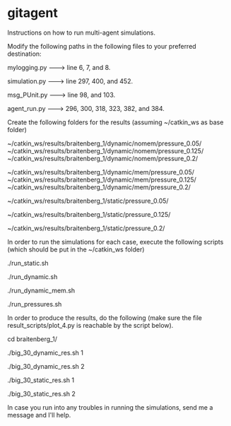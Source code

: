 # gitagent
Instructions on how to run multi-agent simulations.

Modify the following paths in the following files to your preferred destination:

mylogging.py ---> line 6, 7, and 8.

simulation.py ---> line 297, 400, and 452.

msg_PUnit.py ---> line 98, and 103.

agent_run.py ---> 296, 300, 318, 323, 382, and 384.

Create the following folders for the results (assuming ~/catkin_ws as base folder)

~/catkin_ws/results/braitenberg_1/dynamic/nomem/pressure_0.05/
~/catkin_ws/results/braitenberg_1/dynamic/nomem/pressure_0.125/
~/catkin_ws/results/braitenberg_1/dynamic/nomem/pressure_0.2/

~/catkin_ws/results/braitenberg_1/dynamic/mem/pressure_0.05/
~/catkin_ws/results/braitenberg_1/dynamic/mem/pressure_0.125/
~/catkin_ws/results/braitenberg_1/dynamic/mem/pressure_0.2/

~/catkin_ws/results/braitenberg_1/static/pressure_0.05/

~/catkin_ws/results/braitenberg_1/static/pressure_0.125/

~/catkin_ws/results/braitenberg_1/static/pressure_0.2/

In order to run the simulations for each case, execute the following scripts (which should be put in the ~/catkin_ws folder)

./run_static.sh

./run_dynamic.sh

./run_dynamic_mem.sh

./run_pressures.sh

In order to produce the results, do the following (make sure the file result_scripts/plot_4.py is reachable by the script below).

cd braitenberg_1/

./big_30_dynamic_res.sh 1

./big_30_dynamic_res.sh 2

./big_30_static_res.sh 1

./big_30_static_res.sh 2

In case you run into any troubles in running the simulations, send me a message and I'll help.
